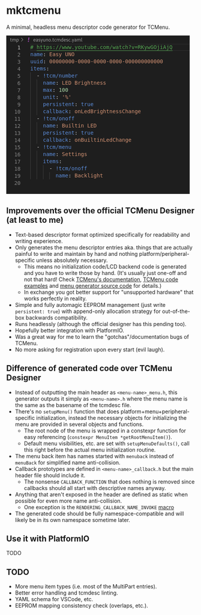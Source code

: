 # mktcmenu

A minimal, headless menu descriptor code generator for TCMenu.

![easyuno](./docs/easyuno.png)

## Improvements over the official TCMenu Designer (at least to me)

- Text-based descriptor format optimized specifically for readability and writing experience.
- Only generates the menu descriptor entries aka. things that are actually painful to write and maintain by hand and nothing platform/peripheral-specific unless absolutely necessary.
  - This means no initialization code/LCD backend code is generated and you have to write those by hand. (It's usually just one-off and not that hard! Check [TCMenu's documentation](https://www.thecoderscorner.com/products/arduino-libraries/tc-menu#display-plugins), [TCMenu code examples](https://github.com/davetcc/tcMenuLib/commits/master/examples) and [menu generator source code](https://github.com/davetcc/tcMenu/tree/master/tcMenuGenerator/src/main/resources/packaged-plugins) for details.)
  - In exchange you got better support for "unsupported hardware" that works perfectly in reality.
- Simple and fully automagic EEPROM management (just write `persistent: true`) with append-only allocation strategy for out-of-the-box backwards compatibility.
- Runs headlessly (although the official designer has this pending too).
- Hopefully better integration with PlatformIO.
- Was a great way for me to learn the "gotchas"/documentation bugs of TCMenu.
- No more asking for registration upon every start (evil laugh).

## Difference of generated code over TCMenu Designer

- Instead of outputting the main header as `<menu-name>_menu.h`, this generator outputs it simply as `<menu-name>.h` where the menu name is the same as the basename of the tcmdesc file.
- There's no `setupMenu()` function that does platform+menu+peripheral-specific initialization, instead the necessary objects for initializing the menu are provided in several objects and functions.
  - The root node of the menu is wrapped in a constexpr function for easy referencing (`constexpr MenuItem *getRootMenuItem()`).
  - Default menu visibilities, etc. are set with `setupMenuDefaults()`, call this right before the actual menu initialization routine.
- The menu back item has names started with `menuback` instead of `menuBack` for simplified name anti-collision.
- Callback prototypes are defined in `<menu-name>_callback.h` but the main header file should include it.
  - The nonsense `CALLBACK_FUNCTION` that does nothing is removed since callbacks should all start with descriptive names anyway.
- Anything that aren't exposed in the header are defined as static when possible for even more name anti-collision.
  - One exception is the `RENDERING_CALLBACK_NAME_INVOKE` [macro](https://github.com/davetcc/tcMenuLib/blob/1f9c4ce3f6bca2904b7586574e2501e3723e8d9c/src/RuntimeMenuItem.h#L453-L468)
- The generated code should be fully namespace-compatible and will likely be in its own namespace sometime later.


## Use it with PlatformIO

TODO

## TODO

- More menu item types (i.e. most of the MultiPart entries).
- Better error handling and tcmdesc linting.
- YAML schema for VSCode, etc.
- EEPROM mapping consistency check (overlaps, etc.).
